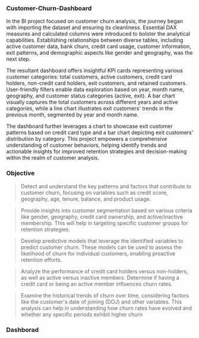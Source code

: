 ### Customer-Churn-Dashboard

In the BI project focused on customer churn analysis, the journey began with importing the dataset and ensuring its cleanliness. Essential DAX measures and calculated columns were introduced to bolster the analytical capabilities. Establishing relationships between diverse tables, including active customer data, bank churn, credit card usage, customer information, exit patterns, and demographic aspects like gender and geography, was the next step.

The resultant dashboard offers insightful KPI cards representing various customer categories: total customers, active customers, credit card holders, non-credit card holders, exit customers, and retained customers. User-friendly filters enable data exploration based on year, month name, geography, and customer status categories (active, exit). A bar chart visually captures the total customers across different years and active categories, while a line chart illustrates exit customers' trends in the previous month, segmented by year and month name.

The dashboard further leverages a chart to showcase exit customer patterns based on credit card type and a bar chart depicting exit customers' distribution by category. This project empowers a comprehensive understanding of customer behaviors, helping identify trends and actionable insights for improved retention strategies and decision-making within the realm of customer analysis.

### Objective

>Detect and understand the key patterns and factors that contribute to customer churn, focusing on variables such as credit score, geography, age, tenure, balance, and product usage.

>Provide insights into customer segmentation based on various criteria like gender, geography, credit card ownership, and active/inactive membership. This will help in targeting specific customer groups for retention strategies.

>Develop predictive models that leverage the identified variables to predict customer churn. These models can be used to assess the likelihood of churn for individual customers, enabling proactive retention efforts.

>Analyze the performance of credit card holders versus non-holders, as well as active versus inactive members. Determine if having a credit card or being an active member influences churn rates.

>Examine the historical trends of churn over time, considering factors like the customer's date of joining (DOJ) and other variables. This analysis can help in understanding how churn rates have evolved and whether any specific periods exhibit higher churn

### Dashborad


